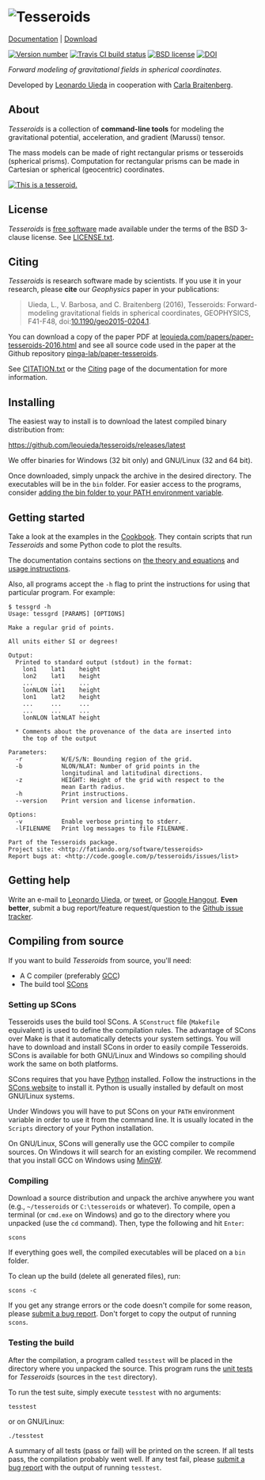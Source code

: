 # ![Tesseroids](https://raw.githubusercontent.com/leouieda/tesseroids/master/doc/_static/banner.png)

[Documentation](http://tesseroids.leouieda.com) |
[Download](https://github.com/leouieda/tesseroids/releases)

[![Version number](http://img.shields.io/github/release/leouieda/tesseroids.svg?style=flat)](https://github.com/leouieda/tesseroids/releases)
[![Travis CI build status](http://img.shields.io/travis/leouieda/tesseroids/master.svg?style=flat)](https://travis-ci.org/leouieda/tesseroids)
[![BSD license](http://img.shields.io/badge/license-BSD-lightgrey.svg?style=flat)](https://github.com/leouieda/tesseroids/blob/master/LICENSE.txt)
[![DOI](https://zenodo.org/badge/doi/10.5281/zenodo.16033.svg)](http://dx.doi.org/10.5281/zenodo.16033)


*Forward modeling of gravitational fields in spherical coordinates.*

Developed by [Leonardo Uieda](http://www.leouieda.com)
in cooperation with [Carla Braitenberg](http://lithoflex.org/).

## About

*Tesseroids* is a collection of **command-line tools**
for modeling the gravitational potential, acceleration, and
gradient (Marussi) tensor.

The mass models can be made of right rectangular prisms or tesseroids
(spherical prisms).
Computation for rectangular prisms can be made in Cartesian or spherical
(geocentric) coordinates.

[![This is a tesseroid.](https://raw.githubusercontent.com/leouieda/tesseroids/master/doc/_static/tesseroid.png)](http://tesseroids.leouieda.com/en/latest/theory.html#what-is-a-tesseroid-anyway)

## License

*Tesseroids* is [free software](http://www.fsf.org/about/what-is-free-software)
made available under the terms of the
BSD 3-clause license.
See [LICENSE.txt](https://github.com/leouieda/tesseroids/blob/master/LICENSE.txt).

## Citing

*Tesseroids* is research software made by scientists.
If you use it in your research,
please **cite** our *Geophysics* paper in your publications:

> Uieda, L., V. Barbosa, and C. Braitenberg (2016), Tesseroids: Forward-modeling gravitational fields in spherical coordinates, GEOPHYSICS, F41-F48, doi:[10.1190/geo2015-0204.1](http://dx.doi.org/10.1190/geo2015-0204.1).

You can download a copy of the paper PDF at
[leouieda.com/papers/paper-tesseroids-2016.html](http://www.leouieda.com/papers/paper-tesseroids-2016.html)
and see all source code used in the paper at the Github repository
[pinga-lab/paper-tesseroids](https://github.com/pinga-lab/paper-tesseroids).

See [CITATION.txt](https://github.com/leouieda/tesseroids/blob/master/CITATION.txt)
or the [Citing](http://tesseroids.leouieda.com/en/latest/citation.html)
page of the documentation for more information.

## Installing

The easiest way to install is to download the latest compiled binary
distribution from:

https://github.com/leouieda/tesseroids/releases/latest

We offer binaries for Windows (32 bit only)
and GNU/Linux (32 and 64 bit).

Once downloaded, simply unpack the archive in the desired directory.
The executables will be in the `bin` folder.
For easier access to the programs, consider
[adding the bin folder to your PATH environment
variable](http://www.computerhope.com/issues/ch000549.htm).

## Getting started

Take a look at the examples in the
[Cookbook](http://tesseroids.leouieda.com/en/latest/cookbook.html).
They contain scripts that run *Tesseroids* and some Python code to plot the
results.

The documentation contains sections on
[the theory and equations](http://tesseroids.leouieda.com/en/latest/theory.html)
and [usage instructions](http://tesseroids.leouieda.com/en/latest/usage.html).

Also, all programs accept the `-h` flag to print the instructions for using
that particular program. For example:

    $ tessgrd -h
    Usage: tessgrd [PARAMS] [OPTIONS]

    Make a regular grid of points.

    All units either SI or degrees!

    Output:
      Printed to standard output (stdout) in the format:
        lon1    lat1    height
        lon2    lat1    height
        ...     ...     ...
        lonNLON lat1    height
        lon1    lat2    height
        ...     ...     ...
        ...     ...     ...
        lonNLON latNLAT height

      * Comments about the provenance of the data are inserted into
        the top of the output

    Parameters:
      -r           W/E/S/N: Bounding region of the grid.
      -b           NLON/NLAT: Number of grid points in the
                   longitudinal and latitudinal directions.
      -z           HEIGHT: Height of the grid with respect to the
                   mean Earth radius.
      -h           Print instructions.
      --version    Print version and license information.

    Options:
      -v           Enable verbose printing to stderr.
      -lFILENAME   Print log messages to file FILENAME.

    Part of the Tesseroids package.
    Project site: <http://fatiando.org/software/tesseroids>
    Report bugs at: <http://code.google.com/p/tesseroids/issues/list>


## Getting help

Write an e-mail to [Leonardo Uieda](http://www.leouieda.com/),
or [tweet](https://twitter.com/leouieda),
or [Google Hangout](https://plus.google.com/+LeonardoUieda).
**Even better**, submit a bug report/feature request/question to the
[Github issue tracker](https://github.com/leouieda/tesseroids/issues).

## Compiling from source

If you want to build *Tesseroids* from source, you'll need:

* A C compiler (preferably [GCC](http://gcc.gnu.org))
* The build tool [SCons](http://www.scons.org/)

### Setting up SCons

Tesseroids uses the build tool SCons.
A `SConstruct` file (`Makefile` equivalent)
is used to define the compilation rules.
The advantage of SCons over Make is that it automatically detects your system
settings.
You will have to download and install SCons
in order to easily compile Tesseroids.
SCons is available for both GNU/Linux and Windows
so compiling should work the same on both platforms.

SCons requires that you have [Python](http://www.python.org) installed.
Follow the instructions in the [SCons website](http://www.scons.org/)
to install it.
Python is usually installed by default on most GNU/Linux systems.

Under Windows you will have to put SCons on
your `PATH` environment variable
in order to use it from the command line.
It is usually located in the `Scripts` directory of your Python installation.

On GNU/Linux, SCons will generally use
the GCC compiler to compile sources.
On Windows it will search for an existing compiler.
We recommend that you install GCC on Windows using
[MinGW](http://mingw.org/).

### Compiling

Download a source distribution and
unpack the archive anywhere you want
(e.g., `~/tesseroids` or `C:\tesseroids` or whatever).
To compile,
open a terminal (or `cmd.exe` on Windows)
and go to the directory where you unpacked (use the `cd` command).
Then, type the following and hit `Enter`:

    scons

If everything goes well, the compiled executables will be placed on a `bin`
folder.

To clean up the build (delete all generated files), run:

    scons -c

If you get any strange errors or the code doesn't compile for some reason,
please [submit a bug report](https://github.com/leouieda/tesseroids/issues).
Don't forget to copy the output of running `scons`.

### Testing the build

After the compilation,
a program called `tesstest`
will be placed in the directory where you unpacked the source.
This program runs the [unit tests](https://en.wikipedia.org/wiki/Unit_testing)
for *Tesseroids* (sources in the `test` directory).

To run the test suite, simply execute `tesstest` with no arguments:

    tesstest

or on GNU/Linux:

    ./tesstest

A summary of all tests (pass or fail) will be printed on the screen.
If all tests pass,
the compilation probably went well.
If any test fail,
please [submit a bug report](https://github.com/leouieda/tesseroids/issues)
with the output of running `tesstest`.
